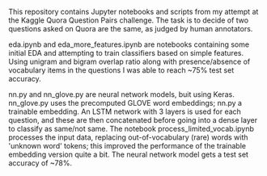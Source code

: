 This repository contains Jupyter notebooks and scripts from my attempt at the Kaggle Quora Question Pairs challenge. The task is to decide of two questions asked on Quora are the same, as judged by human annotators. 

eda.ipynb and eda_more_features.ipynb are notebooks containing some initial EDA and attempting to train classifiers based on simple features. Using unigram and bigram overlap ratio along with presence/absence of vocabulary items in the questions I was able to reach ~75% test set accuracy.

nn.py and nn_glove.py are neural network models, buit using Keras. nn_glove.py uses the precomputed GLOVE word embeddings; nn.py a trainable embedding. An LSTM network with 3 layers is used for each question, and these are then concatenated before going into a dense layer to classify as same/not same. The notebook process_limited_vocab.ipynb processes the input data, replacing out-of-vocabulary (rare) words with 'unknown word' tokens; this improved the performance of the trainable embedding version quite a bit. The neural network model gets a test set accuracy of ~78%. 